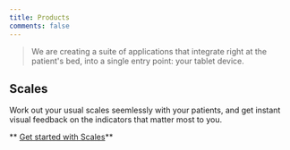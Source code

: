 ```yaml
---
title: Products
comments: false
---
```


> We are creating a suite of applications that integrate right at the patient's bed, into a single entry point: your tablet device. 

<!-- TODO Quand même visible dans le code exporté !!!

## Activités qui ont du sens dans ce contexte

### Saisie
- Echelles cliniques : questionnaires et auto-questionnaires
- Signes vitaux : saisie basique
- (Enquêtes multi-patient) : questionnaires et auto-questionnaires
- (Formulaires)

### Restitution des données
- Echelles clniques : vue historique (visuelle ou non) de l'évolution des indicateurs
- Signes vitaux : idem (pas de vue temporelle linéaire)
-->

## Scales
Work out your usual scales seemlessly with your patients, and get instant visual feedback on the indicators that matter most to you.

** [Get started with Scales](scales)**
